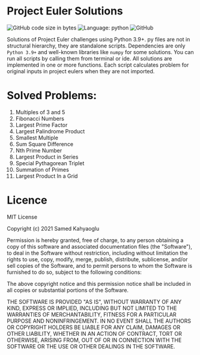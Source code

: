 # Project Euler Solutions
![GitHub code size in bytes](https://img.shields.io/github/languages/code-size/urtuba/project-euler-solutions-with-python)
![Language: python](https://img.shields.io/badge/Language-Python%203.9%2B-blue)
![GitHub](https://img.shields.io/github/license/urtuba/project-euler-solutions-with-python)

Solutions of Project Euler challenges using Python 3.9+. py files are not in structural hierarchy, they are standalone scripts. Dependencies are only `Python 3.9+` and well-known libraries like `numpy` for some solutions. You can run all scripts by calling them from terminal or ide. All solutions are implemented in one or more functions. Each script calculates problem for original inputs in project eulers when they are not imported.

# Solved Problems:
1. Multiples of 3 and 5
2. Fibonacci Numbers
3. Largest Prime Factor
4. Largest Palindrome Product
5. Smallest Multiple
6. Sum Square Difference
7. Nth Prime Number
8. Largest Product in Series
9. Special Pythagorean Triplet
10. Summation of Primes
11. Largest Product In a Grid

# Licence
MIT License

Copyright (c) 2021 Samed Kahyaoglu

Permission is hereby granted, free of charge, to any person obtaining a copy
of this software and associated documentation files (the "Software"), to deal
in the Software without restriction, including without limitation the rights
to use, copy, modify, merge, publish, distribute, sublicense, and/or sell
copies of the Software, and to permit persons to whom the Software is
furnished to do so, subject to the following conditions:

The above copyright notice and this permission notice shall be included in all
copies or substantial portions of the Software.

THE SOFTWARE IS PROVIDED "AS IS", WITHOUT WARRANTY OF ANY KIND, EXPRESS OR
IMPLIED, INCLUDING BUT NOT LIMITED TO THE WARRANTIES OF MERCHANTABILITY,
FITNESS FOR A PARTICULAR PURPOSE AND NONINFRINGEMENT. IN NO EVENT SHALL THE
AUTHORS OR COPYRIGHT HOLDERS BE LIABLE FOR ANY CLAIM, DAMAGES OR OTHER
LIABILITY, WHETHER IN AN ACTION OF CONTRACT, TORT OR OTHERWISE, ARISING FROM,
OUT OF OR IN CONNECTION WITH THE SOFTWARE OR THE USE OR OTHER DEALINGS IN THE
SOFTWARE.
